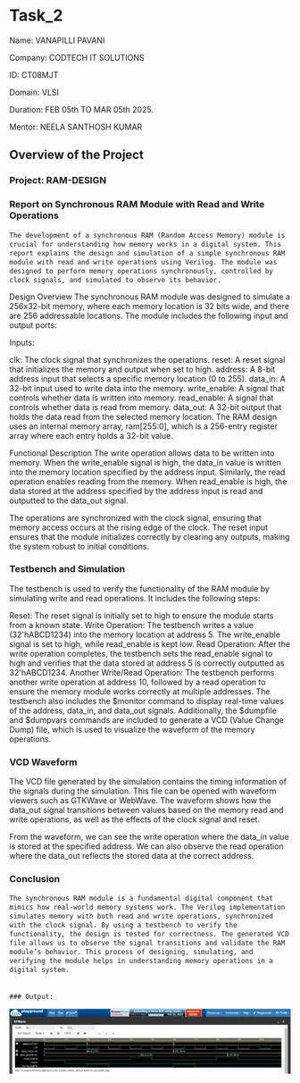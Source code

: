 # Task_2

Name: VANAPILLI PAVANI 

Company: CODTECH IT SOLUTIONS

ID: CT08MJT

Domain: VLSI

Duration: FEB 05th TO MAR 05th 2025.

Mentor: NEELA SANTHOSH KUMAR

## Overview of the Project

### Project: RAM-DESIGN

### Report on Synchronous RAM Module with Read and Write Operations
    The development of a synchronous RAM (Random Access Memory) module is crucial for understanding how memory works in a digital system. This report explains the design and simulation of a simple synchronous RAM module with read and write operations using Verilog. The module was designed to perform memory operations synchronously, controlled by clock signals, and simulated to observe its behavior.

Design Overview
The synchronous RAM module was designed to simulate a 256x32-bit memory, where each memory location is 32 bits wide, and there are 256 addressable locations. The module includes the following input and output ports:

Inputs:

clk: The clock signal that synchronizes the operations.
reset: A reset signal that initializes the memory and output when set to high.
address: A 8-bit address input that selects a specific memory location (0 to 255).
data_in: A 32-bit input used to write data into the memory.
write_enable: A signal that controls whether data is written into memory.
read_enable: A signal that controls whether data is read from memory.
data_out: A 32-bit output that holds the data read from the selected memory location.
The RAM design uses an internal memory array, ram[255:0], which is a 256-entry register array where each entry holds a 32-bit value.

Functional Description
The write operation allows data to be written into memory. When the write_enable signal is high, the data_in value is written into the memory location specified by the address input. Similarly, the read operation enables reading from the memory. When read_enable is high, the data stored at the address specified by the address input is read and outputted to the data_out signal.

The operations are synchronized with the clock signal, ensuring that memory access occurs at the rising edge of the clock. The reset input ensures that the module initializes correctly by clearing any outputs, making the system robust to initial conditions.

### Testbench and Simulation
The testbench is used to verify the functionality of the RAM module by simulating write and read operations. It includes the following steps:

Reset: The reset signal is initially set to high to ensure the module starts from a known state.
Write Operation: The testbench writes a value (32'hABCD1234) into the memory location at address 5. The write_enable signal is set to high, while read_enable is kept low.
Read Operation: After the write operation completes, the testbench sets the read_enable signal to high and verifies that the data stored at address 5 is correctly outputted as 32'hABCD1234.
Another Write/Read Operation: The testbench performs another write operation at address 10, followed by a read operation to ensure the memory module works correctly at multiple addresses.
The testbench also includes the $monitor command to display real-time values of the address, data_in, and data_out signals. Additionally, the $dumpfile and $dumpvars commands are included to generate a VCD (Value Change Dump) file, which is used to visualize the waveform of the memory operations.

### VCD Waveform
  The VCD file generated by the simulation contains the timing information of the signals during the simulation. This file can be opened with waveform viewers such as GTKWave or WebWave. The waveform shows how the data_out signal transitions between values based on the memory read and write operations, as well as the effects of the clock signal and reset.

From the waveform, we can see the write operation where the data_in value is stored at the specified address. We can also observe the read operation where the data_out reflects the stored data at the correct address.

### Conclusion
    The synchronous RAM module is a fundamental digital component that mimics how real-world memory systems work. The Verilog implementation simulates memory with both read and write operations, synchronized with the clock signal. By using a testbench to verify the functionality, the design is tested for correctness. The generated VCD file allows us to observe the signal transitions and validate the RAM module’s behavior. This process of designing, simulating, and verifying the module helps in understanding memory operations in a digital system.


    ### Output: 
![output](https://github.com/pavanivanapilli112/Task_2/blob/main/IMG-20250303-WA0006.jpg)

